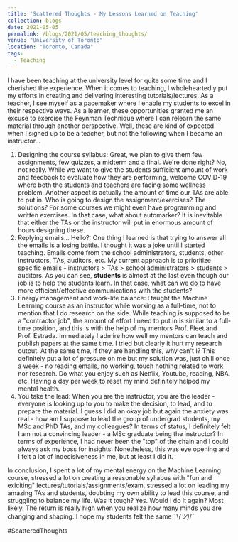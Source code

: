 ```yaml
---
title: 'Scattered Thoughts - My Lessons Learned on Teaching'
collection: blogs
date: 2021-05-05
permalink: /blogs/2021/05/teaching_thoughts/
venue: "University of Toronto"
location: "Toronto, Canada"
tags:
  - Teaching
---
```


I have been teaching at the university level for quite some time and I cherished the experience. When it comes to teaching, I wholeheartedly put my efforts in creating and delivering interesting tutorials/lectures. As a teacher, I see myself as a pacemaker where I enable my students to excel in their respective ways. As a learner, these opportunities granted me an excuse to exercise the Feynman Technique where I can relearn the same material through another perspective. Well, these are kind of expected when I signed up to be a teacher, but not the following when I became an instructor...

1. Designing the course syllabus: Great, we plan to give them few assignments, few quizzes, a midterm and a final. We're done right? No, not really. While we want to give the students sufficient amount of work and feedback to evaluate how they are performing, welcome COVID-19 where both the students and teachers are facing some wellness problem. Another aspect is actually the amount of time our TAs are able to put in. Who is going to design the assignment/exercises? The solutions? For some courses we might even have programming and written exercises. In that case, what about automarker? It is inevitable that either the TAs or the instructor will put in enormous amount of hours designing these.
2. Replying emails... Hello?: One thing I learned is that trying to answer all the emails is a losing battle. I thought it was a joke until I started teaching. Emails come from the school administrators, students, other instructors, TAs, auditors, etc. My current approach is to prioritize specific emails - instructors > TAs > school administrators > students > auditors. As you can see, **students** is almost at the last even though our job is to help the students learn. In that case, what can we do to have more efficient/effective communications with the students?
3. Energy management and work-life balance: I taught the Machine Learning course as an instructor while working as a full-time, not to mention that I do research on the side. While teaching is supposed to be a "contractor job", the amount of effort I need to put in is similar to a full-time position, and this is with the help of my mentors Prof. Fleet and Prof. Estrada. Immediately I admire how well my mentors can teach and publish papers at the same time. I tried but clearly it hurt my research output. At the same time, if they are handling this, why can't I? This definitely put a lot of pressure on me but my solution was, just chill once a week - no reading emails, no working, touch nothing related to work nor research. Do what you enjoy such as Netflix, Youtube, reading, NBA, etc. Having a day per week to reset my mind definitely helped my mental health.
4. You take the lead: When you are the instructor, you are the leader - everyone is looking up to you to make the decision, to lead, and to prepare the material. I guess I did an okay job but again the anxiety was real - how am I suppose to lead the group of undergrad students, my MSc and PhD TAs, and my colleagues? In terms of status, I definitely felt I am not a convincing leader - a MSc graduate being the instructor? In terms of experience, I had never been the "top" of the chain and I could always ask my boss for insights. Nonetheless, this was eye opening and I felt a lot of indecisiveness in me, but at least I did it.

In conclusion, I spent a lot of my mental energy on the Machine Learning course, stressed a lot on creating a reasonable syllabus with "fun and exiciting" lectures/tutorials/assignments/exam, stressed a lot on leading my amazing TAs and students, doubting my own ability to lead this course, and struggling to balance my life. Was it tough? Yes. Would I do it again? Most likely. The return is really high when you realize how many minds you are changing and shaping. I hope my students felt the same ¯\\_(ツ)_/¯

#ScatteredThoughts
